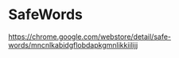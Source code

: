 SafeWords
=========

https://chrome.google.com/webstore/detail/safe-words/mncnlkabidgflobdapkgmnlikkiilijj
